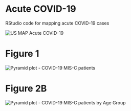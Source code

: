 # Acute COVID-19
RStudio code for mapping acute COVID-19 cases

![US MAP Acute COVID-19](https://raw.githubusercontent.com/kimkimroll/Acute_COVID-19_data/master/kmap_acute_map_k.png)


# Figure 1
![Pyramid plot - COVID-19 MIS-C patients](https://raw.githubusercontent.com/kimkimroll/Acute_COVID-19_data/master/Figure1_pyramid.png)



# Figure 2B
![Pyramid plot - COVID-19 MIS-C patients by Age Group](https://raw.githubusercontent.com/kimkimroll/Acute_COVID-19_data/master/Figure_2B_pyramid_hema2.png)

